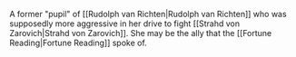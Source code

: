 A former "pupil" of [[Rudolph van Richten|Rudolph van Richten]] who was supposedly more aggressive in her drive to fight [[Strahd von Zarovich|Strahd von Zarovich]]. She may be the ally that the [[Fortune Reading|Fortune Reading]] spoke of.